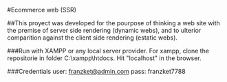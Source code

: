 #Ecommerce web (SSR)

##This proyect was developed for the pourpose of thinking a web site with the premise of server side rendering (dynamic webs), and to ulterior comparition against the client side rendering (estatic webs).

###Run with XAMPP or any local server provider.
For xampp, clone the repositorie in folder C:\xampp\htdocs.
Hit "localhost" in the browser.

###Credentials
user: franzket@admin.com
pass: franzket7788
